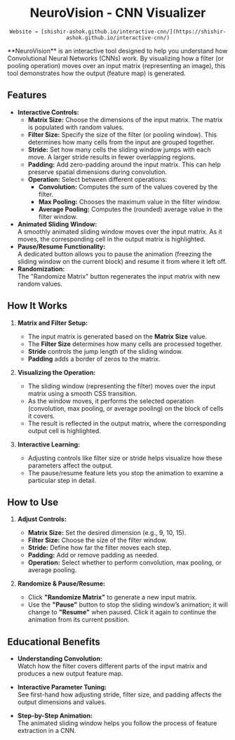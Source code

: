 <div align="center">
    <h1 align="center">NeuroVision - CNN Visualizer</h1>

    Website → [shishir-ashok.github.io/interactive-cnn/](https://shishir-ashok.github.io/interactive-cnn/)
</div>
**NeuroVision** is an interactive tool designed to help you understand how Convolutional Neural Networks (CNNs) work. By visualizing how a filter (or pooling operation) moves over an input matrix (representing an image), this tool demonstrates how the output (feature map) is generated.

## Features

- **Interactive Controls:**  
  - **Matrix Size:** Choose the dimensions of the input matrix. The matrix is populated with random values.
  - **Filter Size:** Specify the size of the filter (or pooling window). This determines how many cells from the input are grouped together.
  - **Stride:** Set how many cells the sliding window jumps with each move. A larger stride results in fewer overlapping regions.
  - **Padding:** Add zero-padding around the input matrix. This can help preserve spatial dimensions during convolution.
  - **Operation:** Select between different operations:
    - **Convolution:** Computes the sum of the values covered by the filter.
    - **Max Pooling:** Chooses the maximum value in the filter window.
    - **Average Pooling:** Computes the (rounded) average value in the filter window.
- **Animated Sliding Window:**  
  A smoothly animated sliding window moves over the input matrix. As it moves, the corresponding cell in the output matrix is highlighted.
- **Pause/Resume Functionality:**  
  A dedicated button allows you to pause the animation (freezing the sliding window on the current block) and resume it from where it left off.
- **Randomization:**  
  The "Randomize Matrix" button regenerates the input matrix with new random values.

## How It Works

1. **Matrix and Filter Setup:**  
   - The input matrix is generated based on the **Matrix Size** value.
   - The **Filter Size** determines how many cells are processed together.
   - **Stride** controls the jump length of the sliding window.
   - **Padding** adds a border of zeros to the matrix.

2. **Visualizing the Operation:**  
   - The sliding window (representing the filter) moves over the input matrix using a smooth CSS transition.
   - As the window moves, it performs the selected operation (convolution, max pooling, or average pooling) on the block of cells it covers.
   - The result is reflected in the output matrix, where the corresponding output cell is highlighted.

3. **Interactive Learning:**  
   - Adjusting controls like filter size or stride helps visualize how these parameters affect the output.
   - The pause/resume feature lets you stop the animation to examine a particular step in detail.

## How to Use

1. **Adjust Controls:**  
   - **Matrix Size:** Set the desired dimension (e.g., 9, 10, 15).
   - **Filter Size:** Choose the size of the filter window.
   - **Stride:** Define how far the filter moves each step.
   - **Padding:** Add or remove padding as needed.
   - **Operation:** Select whether to perform convolution, max pooling, or average pooling.

3. **Randomize & Pause/Resume:**  
   - Click **"Randomize Matrix"** to generate a new input matrix.
   - Use the **"Pause"** button to stop the sliding window’s animation; it will change to **"Resume"** when paused. Click it again to continue the animation from its current position.

## Educational Benefits

- **Understanding Convolution:**  
  Watch how the filter covers different parts of the input matrix and produces a new output feature map.
  
- **Interactive Parameter Tuning:**  
  See first-hand how adjusting stride, filter size, and padding affects the output dimensions and values.
  
- **Step-by-Step Animation:**  
  The animated sliding window helps you follow the process of feature extraction in a CNN.

